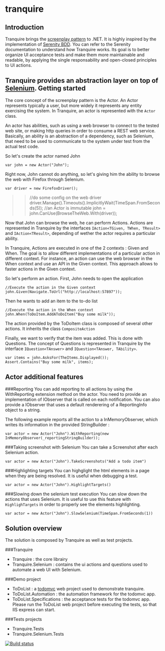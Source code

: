 tranquire
=========

Introduction
------------
Tranquire brings the [screenplay pattern](http://www.infoq.com/articles/Beyond-Page-Objects-Test-Automation-Serenity-Screenplay) to .NET. It is highly inspired by the implementation of [Serenity BDD](http://www.serenity-bdd.info). You can refer to the Serenity documentation to understand how Tranquire works.
Its goal is to better organize UI acceptance tests and make them more maintainable and readable, by applying the single responsability and open-closed principles to UI actions.

Tranquire provides an abstraction layer on top of [Selenium](http://www.seleniumhq.org/).
Getting started
---------------
The core concept of the screenplay pattern is the Actor. An Actor represents typically a user, but more widely it represents any entity exercising the system. In Tranquire, an actor is represented with the `Actor` class.

An actor has abilities, such as using a web browser to connect to the tested web site, or making http queries in order to consume a REST web service. Basically, an ability is an abstraction of a dependency, such as Selenium, that need to be used to communicate to the system under test from the actual test code. 

So let's create the actor named John

    var john = new Actor("John");
Right now, John cannot do anything, so let's giving him the ability to browse the web with Firefox through Selenium.

    var driver = new FirefoxDriver();
>>    //do some config on the web driver
    driver.Manage().Timeouts().ImplicitlyWait(TimeSpan.FromSeconds(5));
    //an Actor is immutable
    john = john.CanUse(BrowseTheWeb.With(driver));
    
Now that John can browse the web, he can perform Actions. Actions are represented in Tranquire by the interfaces `IAction<TGiven, TWhen, TResult>` and `IAction<TResult>`, depending of wether the actor requires a particular ability.
>
In Tranquire, Actions are executed in one of the 2 contexts : Given and When. The goal is to allow different implementations of a particular action in different context. For instance, an action can use the web browser in the When context and use an API in the Given context. This approach allows to faster actions in the Given context.

So let's perform an action. First, John needs to open the application

    //Execute the action in the Given context
    john.Given(Navigate.ToUrl("http://localhost:57897"));

Then he wants to add an item to the to-do list

    //Execute the action in the When context
    john.When(ToDoItem.AddAToDoItem("Buy some milk"));

The action provided by the ToDoItem class is composed of several other actions. It inherits the class `CompositeAction`

Finally, we want to verify that the item was added. This is done with Questions. The concept of Questions is represented in Tranquire by the interface `IQuestion<TAnswer>` and `IQuestion<TAnswer, TAbility>`.

    var items = john.AsksFor(TheItems.Displayed());
    Assert.Contains("Buy some milk", items);

Actor additional features
-----

###Reporting
You can add reporting to all actions by using the WithReporting extension method on the actor. You need to provide an implementation of IObserver<ReportingInfo> that is called on each notification. You can also provide a IObserver<string> that uses a default renderering of a ReportingInfo object to a string.

The following example reports all the action to a InMemoryObserver, which writes its information in the provided StringBuilder :

    var actor = new Actor("John").WithReporting(new InMemoryObserver(_reportingStringBuilder));

###Taking screenshot with Selenium
You can take a Screenshot after each Selenium action.

    var actor = new Actor("John").TakeScreenshots("Add a todo item")
    
###Highlighting targets
You can highglight the html elements in a page when they are being resolved. It is useful when debugging a test.

    var actor = new Actor("John").HighlightTargets()
    
###Slowing down the selenium test execution
You can slow down the actions that uses Selenium. It is useful to use this feature with `HighlighTargets` in order to properly see the elements highlighting.

    var actor = new Actor("John").SlowSelenium(TimeSpan.FromSeconds(1))

Solution overview 
--------
The solution is composed by Tranquire as well as test projects.

###Tranquire
* Tranquire : the core librairy
* Tranquire.Selenium : contains the ui actions and questions used to automate a web UI with Selenium.

###Demo project
* ToDoList : a [todomvc](http://todomvc.com/) web project used to demonstrate tranquire. 
* ToDoList.Automation : the automation framework for the todomvc app.
* ToDoList.Specifications : the acceptance tests for the todomvc app. Please run the ToDoList web project before executing the tests, so that IIS express can start.

###Tests projects
* Tranquire.Tests
* Tranquire.Selenium.Tests

[![Build status](https://ci.appveyor.com/api/projects/status/qmv6y5576jyvra1q/branch/master?svg=true)](https://ci.appveyor.com/project/Galad/tranquire/branch/master)
